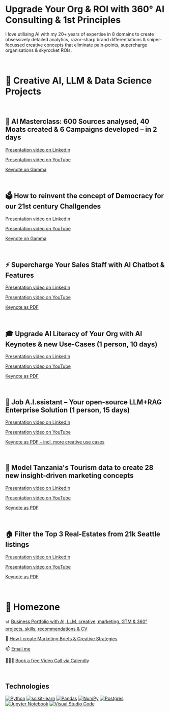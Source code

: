 <br>

# Upgrade Your Org & ROI with 360° AI Consulting & 1st Principles


I love utilising AI with my 20+ years of expertise in 8 domains to create obsessively detailed analytics, razor-sharp brand differentiations & sniper-focussed creative concepts that eliminate pain-points, supercharge organisations & skyrocket ROIs.


<br>

# 🔬 Creative AI, LLM & Data Science Projects

<br>

## 🚀 AI Masterclass: 600 Sources analysed, 40 Moats created & 6 Campaigns developed – in 2 days

[Presentation video on LinkedIn](https://www.linkedin.com/posts/eliaskouloures_deutschetelekom-telekom-consulting-activity-7287401075983183874-xMaE)

[Presentation video on YouTube](https://youtu.be/eb0mPzH4l-s)

[Keynote on Gamma](https://gamma.app/docs/Telekom-MMS-cyzeu6uz23i4s4p?mode=doc)

<br>

## 🗳️ How to reinvent the concept of Democracy for our 21st century Challgendes

[Presentation video on LinkedIn](https://www.linkedin.com/posts/eliaskouloures_innovation-ai-governance-activity-7260638207891922944-6Rjb)

[Presentation video on YouTube](https://youtu.be/Tiqm_VhpGF8?si=LVAqRKvbihG1C_qK)

[Keynote on Gamma](https://gamma.app/docs/Superintelligent-Democracy--4s1wqf73zaj05ti)

<br>

## ⚡️ Supercharge Your Sales Staff with AI Chatbot & Features

[Presentation video on LinkedIn](https://www.linkedin.com/posts/eliaskouloures_how-to-update-tens-of-thousands-of-b2c-salespeople-activity-7218924894544138240-kN9B)

[Presentation video on YouTube](https://youtu.be/CnsJXhhgHis)

[Keynote as PDF](https://www.eliaskouloures.com/_files/ugd/3be268_273c149fbc1d4f57b93e36d6fd04c887.pdf?index=true)

<br>

## 🎓 Upgrade AI Literacy of Your Org with AI Keynotes & new Use-Cases (1 person, 10 days)

[Presentation video on LinkedIn](https://youtu.be/vywsZvZQAek?si=WVSVBaqHzL1wyTb4)

[Presentation video on YouTube](https://youtu.be/vywsZvZQAek)

[Keynote as PDF](https://www.eliaskouloures.com/_files/ugd/3be268_6fcde108cd644121a4e7b73d343c16ff.pdf)

<br>

## 🤖 Job A.I.ssistant – Your open-source LLM+RAG Enterprise Solution (1 person, 15 days)

[Presentation video on LinkedIn](https://www.linkedin.com/posts/eliaskouloures_my-final-data-science-capstone-project-for-activity-7135598278053703681-8SjK)

[Presentation video on YouTube](https://youtu.be/Y-4NksfDIVE)

[Keynote as PDF – incl. more creative use cases](https://www.eliaskouloures.com/_files/ugd/3be268_8b2ef102e2cc46698dec62be95359654.pdf)

<br>


## 🦁 Model Tanzania's Tourism data to create 28 new insight-driven marketing concepts

[Presentation video on LinkedIn](https://www.linkedin.com/posts/eliaskouloures_tanzania-tourism-datascience-activity-7120355344614047745-J1DT)

[Presentation video on YouTube](https://youtu.be/Qah8ZFPDC9E)

[Keynote as PDF](https://www.eliaskouloures.com/_files/ugd/3be268_52b762e1605647368ef79c8f85b5a532.pdf)

<br>

## 🏠 Filter the Top 3 Real-Estates from 21k Seattle listings

[Presentation video on LinkedIn](https://www.linkedin.com/posts/eliaskouloures_python-sql-matlib-activity-7112382812913025025-TaXI)

[Presentation video on YouTube](https://youtu.be/o0iqc66nscs)

[Keynote as PDF](https://www.eliaskouloures.com/_files/ugd/3be268_b0c73804090c46a2b89391fdb5736862.pdf)

<br>

# 🏡 Homezone

📊 [Business Portfolio with AI, LLM, creative, marketing, GTM & 360° projects, skills, recommendations & CV](https://www.EliasKouloures.com)

🧭 [How I create Marketing Briefs & Creative Strategies](https://docs.google.com/presentation/d/1CQN2d20Ke9BZk8dCDSjigA5Aj2QU43bygr1Sl1f2hCQ/edit#slide=id.p)

📫 [Email me](mailto:Elias.Kouloures@gmail.com)

🧑🏼‍💻 [Book a free Video Call via Calendly](https://calendly.com/elias-kouloures/video-call)

<br>

## Technologies
[![Python](https://img.shields.io/static/v1?label=&message=Python&color=3776AB&logo=Python&logoColor=FFFFFF)](https://www.python.org/)
[![scikit-learn](https://img.shields.io/badge/scikit--learn-%23F7931E.svg?style=flat&logo=scikit-learn&logoColor=white)](https://scikit-learn.org/)
[![Pandas](https://img.shields.io/badge/pandas-%23150458.svg?style=flat&logo=pandas&logoColor=white)](https://pandas.pydata.org/)
[![NumPy](https://img.shields.io/badge/numpy-%23013243.svg?style=flat&logo=numpy&logoColor=white)](https://numpy.org/)
[![Postgres](https://img.shields.io/badge/postgres-%23316192.svg?style=flat&logo=postgresql&logoColor=white)](https://www.postgresql.org/)
[![Jupyter Notebook](https://img.shields.io/badge/jupyter-%23FA0F00.svg?style=flat&logo=jupyter&logoColor=white)](https://jupyter.org/)
[![Visual Studio Code](https://img.shields.io/badge/Visual%20Studio%20Code-0078d7.svg?style=flat&logo=visual-studio-code&logoColor=white)](https://code.visualstudio.com/)
